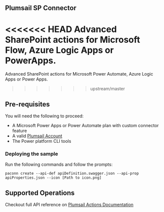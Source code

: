 ## Plumsail SP Connector
<<<<<<< HEAD
Advanced SharePoint actions for Microsoft Flow, Azure Logic Apps or PowerApps.
=======
Advanced SharePoint actions for Microsoft Power Automate, Azure Logic Apps or Power Apps.
>>>>>>> upstream/master

## Pre-requisites
You will need the following to proceed:
* A Microsoft Power Apps or Power Automate plan with custom connector feature
* A valid [Plumsail Account](https://account.plumsail.com)
* The Power platform CLI tools

### Deploying the sample
Run the following commands and follow the prompts:

```paconn
paconn create --api-def apiDefinition.swagger.json --api-prop apiProperties.json --icon [Path to icon.png]
```

## Supported Operations
Checkout full API reference on [Plumsail Actions Documentation](https://plumsail.com/docs/actions/v1.x/index.html)